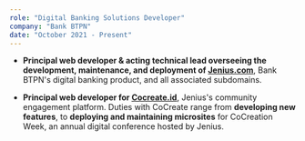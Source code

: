 ```yaml
---
role: "Digital Banking Solutions Developer"
company: "Bank BTPN"
date: "October 2021 - Present"
---
```

- **Principal web developer & acting technical lead overseeing the development, maintenance, and deployment of [Jenius.com](https://www.jenius.com "Jenius.com")**, Bank BTPN's digital banking product, and all associated subdomains.

- **Principal web developer for [Cocreate.id](https://www.cocreate.id "Cocreate.id")**, Jenius's community engagement platform. Duties with CoCreate range from **developing new features**, to **deploying and maintaining microsites** for CoCreation Week, an annual digital conference hosted by Jenius.